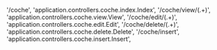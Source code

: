 '/coche', 'application.controllers.coche.index.Index',
'/coche/view/(.+)', 'application.controllers.coche.view.View',
'/coche/edit/(.+)', 'application.controllers.coche.edit.Edit',
'/coche/delete/(.+)', 'application.controllers.coche.delete.Delete',
'/coche/insert', 'application.controllers.coche.insert.Insert',